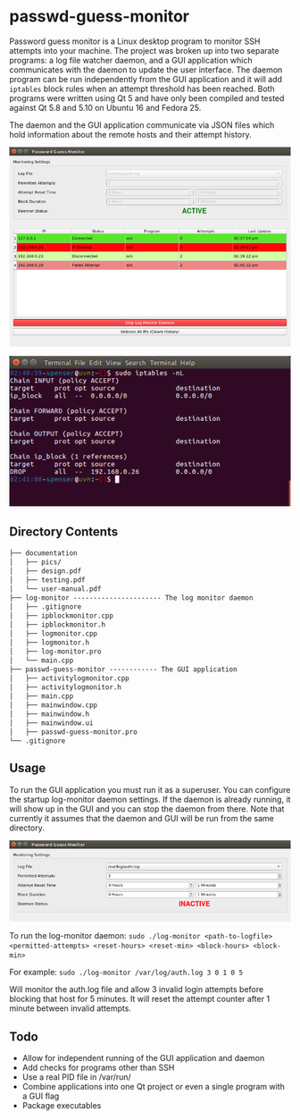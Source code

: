 # passwd-guess-monitor
Password guess monitor is a Linux desktop program to monitor SSH attempts into your machine. The project was broken up into two separate programs: a log file watcher daemon, and a GUI application which communicates with the daemon to update the user interface. The daemon program can be run independently from the GUI application and it will add `iptables` block rules when an attempt threshold has been reached. Both programs were written using Qt 5 and have only been compiled and tested against Qt 5.8 and 5.10 on Ubuntu 16 and Fedora 25. 

The daemon and the GUI application communicate via JSON files which hold information about the remote hosts and their attempt history.

![UI](https://github.com/spenserlee/passwd-guess-monitor/blob/master/documentation/pics/ui-screenshot.png)

![iptables rule](https://github.com/spenserlee/passwd-guess-monitor/blob/master/documentation/pics/iptables-block.png)

## Directory Contents
	├── documentation
	│   ├── pics/
	│   ├── design.pdf
	│   ├── testing.pdf
	│   └── user-manual.pdf
	├── log-monitor ---------------------- The log monitor daemon
	│   ├── .gitignore
	│   ├── ipblockmonitor.cpp
	│   ├── ipblockmonitor.h
	│   ├── logmonitor.cpp
	│   ├── logmonitor.h
	│   ├── log-monitor.pro
	│   └── main.cpp
	├── passwd-guess-monitor ------------ The GUI application
	│   ├── activitylogmonitor.cpp
	│   ├── activitylogmonitor.h
	│   ├── main.cpp
	│   ├── mainwindow.cpp
	│   ├── mainwindow.h
	│   ├── mainwindow.ui
	│   ├── passwd-guess-monitor.pro
	└── .gitignore

## Usage
To run the GUI application you must run it as a superuser. You can configure the startup log-monitor daemon settings. If the daemon is already running, it will show up in the GUI and you can stop the daemon from there. Note that currently it assumes that the daemon and GUI will be run from the same directory.

![iptables rule](https://github.com/spenserlee/passwd-guess-monitor/blob/master/documentation/pics/gui-settings.png)

To run the log-monitor daemon:
`sudo ./log-monitor <path-to-logfile> <permitted-attempts> <reset-hours> <reset-min> <block-hours> <block-min>`

For example:
`sudo ./log-monitor /var/log/auth.log 3 0 1 0 5`

Will monitor the auth.log file and allow 3 invalid login attempts before blocking that host for 5 minutes. It will reset the attempt counter after 1 minute between invalid attempts.

## Todo
 - Allow for independent running of the GUI application and daemon
 - Add checks for programs other than SSH
 - Use a real PID file in /var/run/
 - Combine applications into one Qt project or even a single program with a GUI flag
 - Package executables

